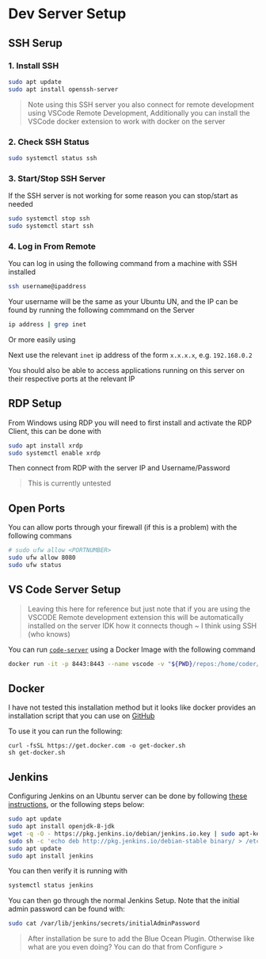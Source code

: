 # Dev Server Setup

## SSH Serup

### 1. Install SSH

```bash
sudo apt update
sudo apt install openssh-server
```

> Note using this SSH server you also connect for remote development using VSCode Remote Development,
> Additionally you can install the VSCode docker extension to work with docker on the server

### 2. Check SSH Status

```bash
sudo systemctl status ssh
```

### 3. Start/Stop SSH Server

If the SSH server is not working for some reason you can stop/start as needed

```bash
sudo systemctl stop ssh
sudo systemctl start ssh
```

### 4. Log in From Remote

You can log in using the following command from a machine with SSH installed

```bash
ssh username@ipaddress
```

Your username will be the same as your Ubuntu UN, and the IP can be found by running the following commmand on the Server

```bash
ip address | grep inet
```

Or more easily using

Next use the relevant `inet` ip address of the form `x.x.x.x`, e.g. `192.168.0.2`

You should also be able to access applications running on this server on their respective ports at the relevant IP

## RDP Setup

From Windows using RDP you will need to first install and activate the RDP Client, this can be done with

```bash
sudo apt install xrdp
sudo systemctl enable xrdp
```

Then connect from RDP with the server IP and Username/Password

> This is currently untested

## Open Ports

You can allow ports through your firewall (if this is a problem) with the following commans

```bash
# sudo ufw allow <PORTNUMBER>
sudo ufw allow 8080
sudo ufw status
```

## VS Code Server Setup

> Leaving this here for reference but just note that if you are using the VSCODE
> Remote development extension this will be automatically installed on the server
> IDK how it connects though ~ I think using SSH (who knows)

You can run [`code-server`]() using a Docker Image with the following command

```bash
docker run -it -p 8443:8443 --name vscode -v "${PWD}/repos:/home/coder/project" -d codercom/code-server --allow-http --no-auth
```

## Docker

I have not tested this installation method but it looks like docker provides an
installation script that you can use on [GitHub](https://github.com/docker/docker-install)

To use it you can run the following:

```
curl -fsSL https://get.docker.com -o get-docker.sh
sh get-docker.sh
```

## Jenkins

Configuring Jenkins on an Ubuntu server can be done by following [these instructions](https://linuxize.com/post/how-to-install-jenkins-on-ubuntu-18-04/), or the following steps below:

```bash
sudo apt update
sudo apt install openjdk-8-jdk
wget -q -O - https://pkg.jenkins.io/debian/jenkins.io.key | sudo apt-key add -
sudo sh -c 'echo deb http://pkg.jenkins.io/debian-stable binary/ > /etc/apt/sources.list.d/jenkins.list'
sudo apt update
sudo apt install jenkins
```

You can then verify it is running with

```bash
systemctl status jenkins
```

You can then go through the normal Jenkins Setup. Note that the initial admin password can be found with:

```bash
sudo cat /var/lib/jenkins/secrets/initialAdminPassword
```

> After installation be sure to add the Blue Ocean Plugin. Otherwise like what are you even doing? You can do that from Configure >
